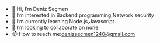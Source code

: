 - 👋 Hi, I’m Deniz Seçmen
- 👀 I’m interested in Backend programming,Network security
- 🌱 I’m currently learning Node.js,Javascript
- 💞️ I’m looking to collaborate on none
- 📫 How to reach me:denizsecmen1240@gmail.com

<!---
denizsecmen/denizsecmen is a ✨ special ✨ repository because its `README.md` (this file) appears on your GitHub profile.
You can click the Preview link to take a look at your changes.
--->
